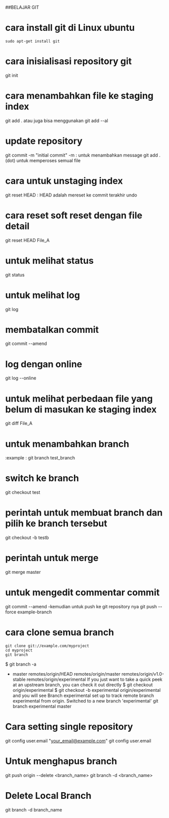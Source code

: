 ##BELAJAR GIT
# cara install git di Linux ubuntu
    sudo apt-get install git
# cara inisialisasi repository git
git init
# cara menambahkan file ke staging index
git add . atau juga bisa menggunakan git add --al
# update repository 
git commit -m "initial commit"
    -m : untuk menambahkan message
git add . (dot) untuk memperoses semual file
# cara untuk unstaging index
git reset HEAD : HEAD adalah mereset ke commit terakhir undo
# cara reset soft reset dengan file detail
git reset HEAD File_A
# untuk melihat status
git status
# untuk melihat log
git log
# membatalkan commit
git commit --amend
# log dengan online
git log --online
# untuk melihat perbedaan file yang belum di masukan ke staging index
git diff File_A
# untuk menambahkan branch
 :example : git branch test_branch
 # switch ke branch 
 git checkout test
 # perintah untuk membuat branch dan pilih ke branch tersebut
 git checkout -b testb
 # perintah untuk merge
 git merge master
# untuk mengedit commentar commit 
git commit --amend
 -kemudian untuk push ke git repository nya
git push --force example-branch
# cara clone semua branch
	git clone git://example.com/myproject
	cd myproject
	git branch
$ git branch -a
* master
  remotes/origin/HEAD
  remotes/origin/master
  remotes/origin/v1.0-stable
  remotes/origin/experimental
If you just want to take a quick peek at an upstream branch, you can check it out directly
$ git checkout origin/experimental
$ git checkout -b experimental origin/experimental
and you will see
Branch experimental set up to track remote branch experimental from origin.
Switched to a new branch 'experimental'
  git branch
  experimental
  master
# Cara setting single repository
git config user.email "your_email@example.com"
git config user.email
# Untuk menghapus branch
  git push origin --delete <branch_name>
  git branch -d <branch_name>

# Delete Local Branch
 git branch -d branch_name

